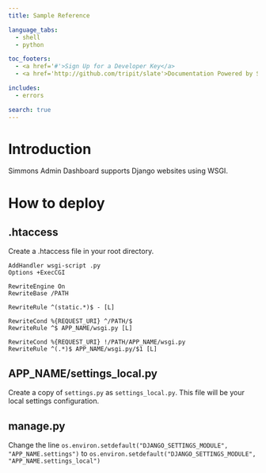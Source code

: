 ```yaml
---
title: Sample Reference

language_tabs:
  - shell
  - python

toc_footers:
  - <a href='#'>Sign Up for a Developer Key</a>
  - <a href='http://github.com/tripit/slate'>Documentation Powered by Slate</a>

includes:
  - errors

search: true
---
```


# Introduction

Simmons Admin Dashboard supports Django websites using WSGI.

# How to deploy

## .htaccess

Create a .htaccess file in your root directory.

```shell
AddHandler wsgi-script .py
Options +ExecCGI

RewriteEngine On
RewriteBase /PATH

RewriteRule ^(static.*)$ - [L]

RewriteCond %{REQUEST_URI} ^/PATH/$
RewriteRule ^$ APP_NAME/wsgi.py [L]

RewriteCond %{REQUEST_URI} !/PATH/APP_NAME/wsgi.py
RewriteRule ^(.*)$ APP_NAME/wsgi.py/$1 [L]
```

## APP_NAME/settings_local.py

Create a copy of `settings.py` as `settings_local.py`. This file will be your local settings configuration.

## manage.py

Change the line `os.environ.setdefault("DJANGO_SETTINGS_MODULE", "APP_NAME.settings")` to `os.environ.setdefault("DJANGO_SETTINGS_MODULE", "APP_NAME.settings_local")`
